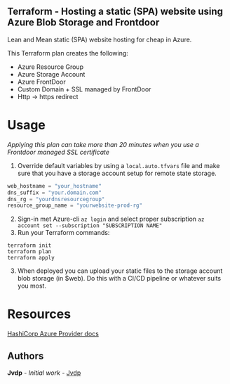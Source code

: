 Terraform - Hosting a static (SPA) website using Azure Blob Storage and Frontdoor
--
Lean and Mean static (SPA) website hosting for cheap in Azure.  

This Terraform plan creates the following: 
- Azure Resource Group 
- Azure Storage Account 
- Azure FrontDoor
- Custom Domain + SSL managed by FrontDoor
- Http -> https redirect

# Usage
*Applying this plan can take more than 20 minutes when you use a Frontdoor managed SSL certificate*
1) Override default variables by using a ```local.auto.tfvars``` file and make sure that you have a storage account setup for remote state storage. 
```local.auto.tfvars
web_hostname = "your_hostname"
dns_suffix = "your.domain.com"
dns_rg = "yourdnsresourcegroup"
resource_group_name = "yourwebsite-prod-rg"
```
2) Sign-in met Azure-cli ```az login``` and select proper subscription ```az account set --subscription "SUBSCRIPTION NAME"```
3) Run your Terraform commands:
```
terraform init
terraform plan
terraform apply
```
3) When deployed you can upload your static files to the storage account blob storage (in $web). Do this with a CI/CD pipeline or whatever suits you most.  

# Resources
[HashiCorp Azure Provider docs](https://registry.terraform.io/providers/hashicorp/azurerm/latest/docs)  


## Authors

**Jvdp** - *Initial work* - [Jvdp](https://github.com/jvdp11)
